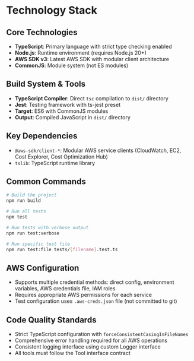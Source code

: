 # Technology Stack

## Core Technologies

- **TypeScript**: Primary language with strict type checking enabled
- **Node.js**: Runtime environment (requires Node.js 20+)
- **AWS SDK v3**: Latest AWS SDK with modular client architecture
- **CommonJS**: Module system (not ES modules)

## Build System & Tools

- **TypeScript Compiler**: Direct `tsc` compilation to `dist/` directory
- **Jest**: Testing framework with ts-jest preset
- **Target**: ES6 with CommonJS modules
- **Output**: Compiled JavaScript in `dist/` directory

## Key Dependencies

- `@aws-sdk/client-*`: Modular AWS service clients (CloudWatch, EC2, Cost Explorer, Cost Optimization Hub)
- `tslib`: TypeScript runtime library

## Common Commands

```bash
# Build the project
npm run build

# Run all tests
npm test

# Run tests with verbose output
npm run test:verbose

# Run specific test file
npm run test:file tests/[filename].test.ts
```

## AWS Configuration

- Supports multiple credential methods: direct config, environment variables, AWS credentials file, IAM roles
- Requires appropriate AWS permissions for each service
- Test configuration uses `.aws-creds.json` file (not committed to git)

## Code Quality Standards

- Strict TypeScript configuration with `forceConsistentCasingInFileNames`
- Comprehensive error handling required for all AWS operations
- Consistent logging interface using custom Logger interface
- All tools must follow the Tool interface contract